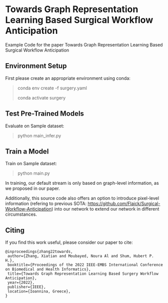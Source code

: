 # Towards Graph Representation Learning Based Surgical Workflow Anticipation
Example Code for the paper Towards Graph Representation Learning Based Surgical Workflow Anticipation
## Environment Setup
First please create an appropriate environment using conda: 

> conda env create -f surgery.yaml
> 
> conda activate surgery

## Test Pre-Trained Models
Evaluate on Sample dataset:
> python main_infer.py


## Train a Model
Train on Sample dataset:
> python main.py

In training, our default stream is only based on graph-level information, as we proposed in our paper. 

Additionally, this source code also offers an option to introduce pixel-level information (refering to previous SOTA: https://github.com/Flaick/Surgical-Workflow-Anticipation) into our network to extend our network in different circumstances.

## Citing

If you find this work useful, please consider our paper to cite:

```
@inproceedings{zhang22towards,
 author={Zhang, Xiatian and Moubayed, Noura Al and Shum, Hubert P. H.},
 booktitle={Proceedings of the 2022 IEEE-EMBS International Conference on Biomedical and Health Informatics},
 title={Towards Graph Representation Learning Based Surgery Workflow Anticipation},
 year={2022},
 publisher={IEEE},
 location={Ioannina, Greece},
}
```
